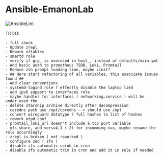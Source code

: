 # Ansible-EmanonLab
![AnsibleLint](https://github.com/EmanonUser/Ansible-EmanonLab/actions/workflows/ansible-lint.yml/badge.svg)

TODO:
 
    - full check
    - Update zrepl
    - Rework nftables
    - smartd role
    - verify if grp_ is overused in host_, instead of defaults/main.yml
    - Add basic auth to prometheus TSDB, Loki, Promtail
    - Reduce zsh prompt loading time, maybe zinit?
    - ## Here start refactoring of all variables, this associate issues found ##
    - Add clear conventions
    - systemd-logind role ? effectly disable the laptop lied
    - add ipv6 support to interfaces role
    - maybe handler for interfaces ( networking.service ) will be under_used tho
    - delete starship archive directly after decompression
    - coredns path use /opt/coredns --> should use /opt
    - convert wireguard datatype ? full hashes to list of hashes
    - rework ntpd.conf
    - promtail_loki_url doesn't include a tcp port variable
    - nfs_share, add vers=4.1 (.2) for incomming nas, maybe rename the role accordingly
    - zrepl is broken ( not reworked )
    - configure zed ( zfs )
    - disable zfs automatic scrub in cron
    - disable zfs automatic trim in cron and add it in role if needed